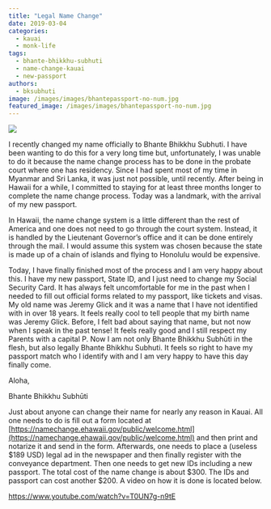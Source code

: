 ```yaml
---
title: "Legal Name Change"
date: 2019-03-04
categories: 
  - kauai
  - monk-life
tags: 
  - bhante-bhikkhu-subhuti
  - name-change-kauai
  - new-passport
authors: 
  - bksubhuti
image: /images/images/bhantepassport-no-num.jpg
featured_image: /images/images/bhantepassport-no-num.jpg
---
```


![](/images/bhantepassport-no-num-758x1024.jpg)

I recently changed my name officially to Bhante Bhikkhu Subhuti. I have been wanting to do this for a very long time but, unfortunately, I was unable to do it because the name change process has to be done in the probate court where one has residency. Since I had spent most of my time in Myanmar and Sri Lanka, it was just not possible, until recently. After being in Hawaii for a while, I committed to staying for at least three months longer to complete the name change process. Today was a landmark, with the arrival of my new passport.

In Hawaii, the name change system is a little different than the rest of America and one does not need to go through the court system. Instead, it is handled by the Lieutenant Governor’s office and it can be done entirely through the mail. I would assume this system was chosen because the state is made up of a chain of islands and flying to Honolulu would be expensive.

Today, I have finally finished most of the process and I am very happy about this. I have my new passport, State ID, and I just need to change my Social Security Card. It has always felt uncomfortable for me in the past when I needed to fill out official forms related to my passport, like tickets and visas. My old name was Jeremy Glick and it was a name that I have not identified with in over 18 years. It feels really cool to tell people that my birth name was Jeremy Glick. Before, I felt bad about saying that name, but not now when I speak in the past tense! It feels really good and I still respect my Parents with a capital P. Now I am not only Bhante Bhikkhu Subhūti in the flesh, but also legally Bhante Bhikkhu Subhuti. It feels so right to have my passport match who I identify with and I am very happy to have this day finally come.

Aloha,

Bhante Bhikkhu Subhūti

Just about anyone can change their name for nearly any reason in Kauai. All one needs to do is fill out a form located at [https://namechange.ehawaii.gov/public/welcome.html](https://namechange.ehawaii.gov/public/welcome.html) and then print and notarize it and send in the form. Afterwards, one needs to place a (useless $189 USD) legal ad in the newspaper and then finally register with the conveyance department. Then one needs to get new IDs including a new passport. The total cost of the name change is about $300. The IDs and passport can cost another $200. A video on how it is done is located below.

https://www.youtube.com/watch?v=T0UN7g-n9tE